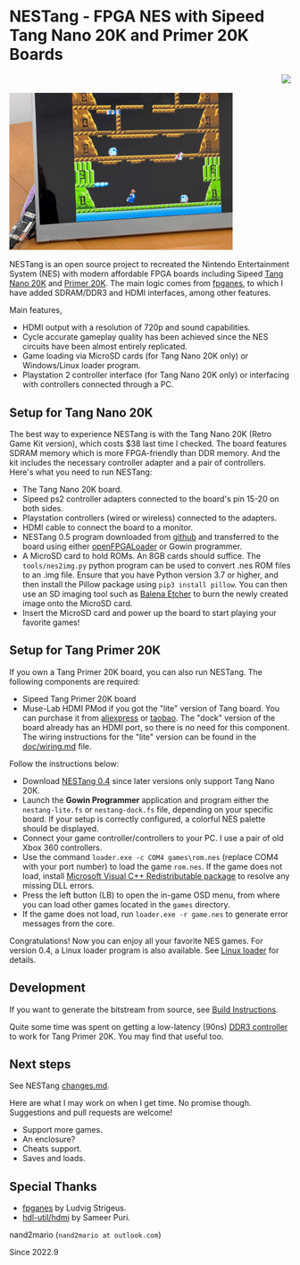 # NESTang - FPGA NES with Sipeed Tang Nano 20K and Primer 20K Boards

<p align="right">
  <a title="Releases" href="https://github.com/nand2mario/nestang/releases"><img src="https://img.shields.io/github/commits-since/nand2mario/nestang/latest.svg?longCache=true&style=flat-square&logo=git&logoColor=fff"></a>
</p>

<img src="doc/images/nestang0.5.jpg" width=400>

NESTang is an open source project to recreated the Nintendo Entertainment System (NES) with modern affordable FPGA boards including Sipeed [Tang Nano 20K](https://wiki.sipeed.com/hardware/en/tang/tang-nano-20k/nano-20k.html) and [Primer 20K](https://wiki.sipeed.com/hardware/en/tang/tang-primer-20k/primer-20k.html). The main logic comes from [fpganes](https://github.com/strigeus/fpganes), to which I have added SDRAM/DDR3 and HDMI interfaces, among other features.

Main features,

- HDMI output with a resolution of 720p and sound capabilities.
- Cycle accurate gameplay quality has been achieved since the NES circuits have been almost entirely replicated.
- Game loading via MicroSD cards (for Tang Nano 20K only) or Windows/Linux loader program.
- Playstation 2 controller interface (for Tang Nano 20K only) or interfacing with controllers connected through a PC.

## Setup for Tang Nano 20K

The best way to experience NESTang is with the Tang Nano 20K (Retro Game Kit version), which costs $38 last time I checked. The board features SDRAM memory which is more FPGA-friendly than DDR memory. And the kit includes the necessary controller adapter and a pair of controllers. Here's what you need to run NESTang:

* The Tang Nano 20K board.
* Sipeed ps2 controller adapters connected to the board's pin 15-20 on both sides.
* Playstation controllers (wired or wireless) connected to the adapters.
* HDMI cable to connect the board to a monitor.
* NESTang 0.5 program downloaded from [github](http://github.com/nand2mario/nestang/releases) and transferred to the board using either [openFPGALoader](https://github.com/trabucayre/openFPGALoader) or Gowin programmer.
* A MicroSD card to hold ROMs. An 8GB cards should suffice. The `tools/nes2img.py` python program can be used to convert .nes ROM files to an .img file. Ensure that you have Python version 3.7 or higher, and then install the Pillow package using `pip3 install pillow`. You can then use an SD imaging tool such as [Balena Etcher](https://www.balena.io/etcher) to burn the newly created image onto the MicroSD card.
* Insert the MicroSD card and power up the board to start playing your favorite games!

## Setup for Tang Primer 20K

If you own a Tang Primer 20K board, you can also run NESTang. The following components are required:

* Sipeed Tang Primer 20K board
* Muse-Lab HDMI PMod if you got the "lite" version of Tang board. You can purchase it from [aliexpress](https://www.aliexpress.com/item/3256804122775243.html) or [taobao](https://item.taobao.com/item.htm?id=671021594308). The "dock" version of the board already has an HDMI port, so there is no need for this component. The wiring instructions for the "lite" version can be found in the [doc/wiring.md](doc/wiring.md) file.

Follow the instructions below:

* Download [NESTang 0.4](https://github.com/nand2mario/nestang/releases/tag/v0.4) since later versions only support Tang Nano 20K.
* Launch the **Gowin Programmer** application and program either the `nestang-lite.fs` or `nestang-dock.fs` file, depending on your specific board. If your setup is correctly configured, a colorful NES palette should be displayed. 
* Connect your game controller/controllers to your PC. I use a pair of old Xbox 360 controllers.
* Use the command `loader.exe -c COM4 games\rom.nes` (replace COM4 with your port number) to load the game `rom.nes`. If the game does not load, install [Microsoft Visual C++ Redistributable package](https://aka.ms/vs/17/release/vc_redist.x64.exe) to resolve any missing DLL errors.
* Press the left button (LB) to open the in-game OSD menu, from where you can load other games located in the `games` directory.
* If the game does not load, run `loader.exe -r game.nes` to generate error messages from the core.

Congratulations! Now you can enjoy all your favorite NES games. For version 0.4, a Linux loader program is also available. See [Linux loader](doc/linux.md) for details.

## Development

If you want to generate the bitstream from source, see [Build Instructions](https://nand2mario.github.io/nestang-doc/dev/build_bitstream/).

Quite some time was spent on getting a low-latency (90ns) [DDR3 controller](https://github.com/nand2mario/ddr3-tang-primer-20k) to work for Tang Primer 20K. You may find that useful too.

## Next steps

See NESTang [changes.md](CHANGES.md).

Here are what I may work on when I get time. No promise though. Suggestions and pull requests are welcome!
* Support more games.
* An enclosure?
* Cheats support.
* Saves and loads.

## Special Thanks

* [fpganes](https://github.com/strigeus/fpganes) by Ludvig Strigeus.
* [hdl-util/hdmi](https://github.com/hdl-util/hdmi) by Sameer Puri.

nand2mario (`nand2mario at outlook.com`)

Since 2022.9
